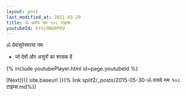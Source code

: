 ```yaml
---
layout: post
last_modified_at: 2021-03-29
title: ॐ धर्माय नमः १०८ टाइम्स
youtubeId: kYnj0NQ0PPU
---
```

 
 
 ॐ देवासुरेस्वरया नमः  
 
 -  जो देवों और असुरों का शासक है 
 
  
 
  
 
 
 
 
 
 


{% include youtubePlayer.html id=page.youtubeId %}
 
[Next]({{ site.baseurl }}{% link  split2/_posts/2015-05-30-ॐ वायवे नमः १०८ टाइम्स.md%})
 
